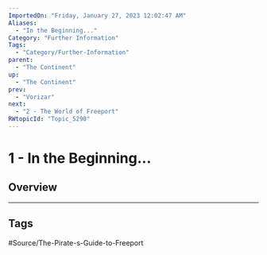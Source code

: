 ```yaml
---
ImportedOn: "Friday, January 27, 2023 12:02:47 AM"
Aliases:
  - "In the Beginning..."
Category: "Further Information"
Tags:
  - "Category/Further-Information"
parent:
  - "The Continent"
up:
  - "The Continent"
prev:
  - "Vorizar"
next:
  - "2 - The World of Freeport"
RWtopicId: "Topic_5290"
---
```

# 1 - In the Beginning...
## Overview

---
## Tags
#Source/The-Pirate-s-Guide-to-Freeport

